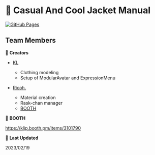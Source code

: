 # :dress: Casual And Cool Jacket Manual

[![GitHub Pages](https://img.shields.io/badge/GitHub-Pages-brightgreen)](https://kljp01.github.io/CasualAndCoolJacketManual/)


## Team Members

:raised_hands: **Creators**

- [ KL ]( https://twitter.com/KLjp1A)
  - Clothing modeling
  - Setup of ModularAvatar and ExpressionMenu

- [ Ricoh. ]( https://twitter.com/richromean )
  - Material creation
  - Rask-chan manager
  -  [ BOOTH ]( https://richromean.booth.pm/ )

:shopping_cart: **BOOTH**

https://kljp.booth.pm/items/3101790


:calendar: **Last Updated**

2023/02/19